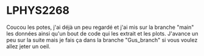 # LPHYS2268

Coucou les potes, j'ai déjà un peu regardé et j'ai mis sur la branche "main" les données ainsi qu'un bout de code qui les extrait et les plots. J'avance un peu sur la suite mais je fais ça dans la branche "Gus_branch" si vous voulez allez jeter un oeil.
